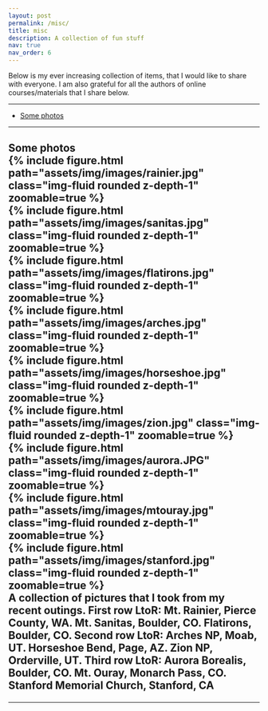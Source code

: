 ```yaml
---
layout: post
permalink: /misc/
title: misc
description: A collection of fun stuff
nav: true
nav_order: 6
---
```


Below is my ever increasing collection of items, that I would like to share with everyone. I am also grateful for all the authors of online courses/materials that I share below. 

<hr>

<ul class="no-toc" id="markdown_toc">
    <li><a href="#photos" id="some-photos">Some photos</a></li>
    <!-- <li><a href="#latex" id="latex-guide">LaTeX</a></li> -->
</ul>

<hr>

<h2> Some photos
<div class="row mt-3" id="photos">
    <div class="col-sm mt-3 mt-md-0">
        {% include figure.html path="assets/img/images/rainier.jpg" class="img-fluid rounded z-depth-1" zoomable=true %}
    </div>
    <div class="col-sm mt-3 mt-md-0">
        {% include figure.html path="assets/img/images/sanitas.jpg" class="img-fluid rounded z-depth-1" zoomable=true %}
    </div>
    <div class="col-sm mt-3 mt-md-0">
        {% include figure.html path="assets/img/images/flatirons.jpg" class="img-fluid rounded z-depth-1" zoomable=true %}
    </div>
</div>
<div class="row mt-3" id="photos">
    <div class="col-sm mt-3 mt-md-0">
        {% include figure.html path="assets/img/images/arches.jpg" class="img-fluid rounded z-depth-1" zoomable=true %}
    </div>
    <div class="col-sm mt-3 mt-md-0">
        {% include figure.html path="assets/img/images/horseshoe.jpg" class="img-fluid rounded z-depth-1" zoomable=true %}
    </div>
    <div class="col-sm mt-3 mt-md-0">
        {% include figure.html path="assets/img/images/zion.jpg" class="img-fluid rounded z-depth-1" zoomable=true %}
    </div>
</div>
<div class="row mt-3" id="photos">
    <div class="col-sm mt-3 mt-md-0">
        {% include figure.html path="assets/img/images/aurora.JPG" class="img-fluid rounded z-depth-1" zoomable=true %}
    </div>
    <div class="col-sm mt-3 mt-md-0">
        {% include figure.html path="assets/img/images/mtouray.jpg" class="img-fluid rounded z-depth-1" zoomable=true %}
    </div>
    <div class="col-sm mt-3 mt-md-0">
        {% include figure.html path="assets/img/images/stanford.jpg" class="img-fluid rounded z-depth-1" zoomable=true %}
    </div>
</div>
<div class="caption">
    A collection of pictures that I took from my recent outings. First row LtoR: Mt. Rainier, Pierce County, WA. Mt. Sanitas, Boulder, CO. Flatirons, Boulder, CO. Second row LtoR: Arches NP, Moab, UT. Horseshoe Bend, Page, AZ. Zion NP, Orderville, UT. Third row LtoR: Aurora Borealis, Boulder, CO. Mt. Ouray, Monarch Pass, CO. Stanford Memorial Church, Stanford, CA
</div>

<hr>
<!-- 
<h2 id="latex"> LaTeX </h2>
<ul class="no-toc" id="markdown_toc">
    <li><a href="https://math.uoregon.edu/wp-content/uploads/2014/12/compsymb-1qyb3zd.pdf">A comprehensive LaTeX symbol list</a></li>
</ul> -->
